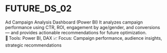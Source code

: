 # FUTURE_DS_02
Ad Campaign Analysis Dashboard (Power BI)  It analyzes campaign performance using CTR, ROI, engagement by age/gender, and conversions — and provides actionable recommendations for future optimization.  🔧 Tools: Power BI, DAX 📈 Focus: Campaign performance, audience insights, strategic recommendations
